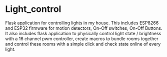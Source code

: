 # Light_control
Flask application for controlling lights in my house. 
This includes ESP8266 and ESP32 firmware for motion detectors, On-Off switches, On-Off Buttons. It also includes flask application to physically control light state / brightness with a 16 channel pwm controller, create macros to bundle rooms together and control these rooms with a simple click and check state online of every light. 
